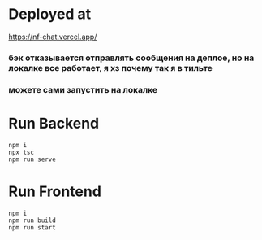 # Deployed at
https://nf-chat.vercel.app/

### бэк отказывается отправлять сообщения на деплое, но на локалке все работает, я хз почему так я в тильте
### можете сами запустить на локалке
# Run Backend
  ```
npm i
npx tsc
npm run serve
```
# Run Frontend
```
npm i
npm run build
npm run start
```

